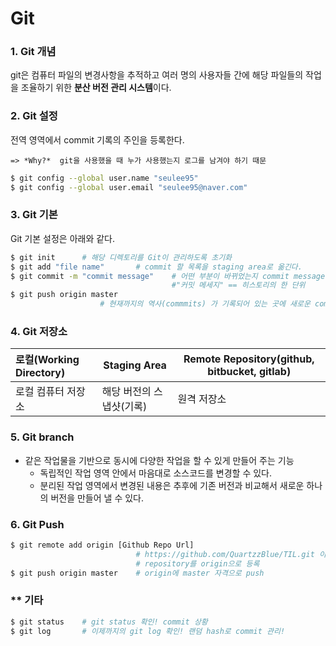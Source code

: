 # Git

### 1. Git 개념

git은 컴퓨터 파일의 변경사항을 추적하고 여러 명의 사용자들 간에 해당 파일들의 작업을 조율하기 위한 **분산 버전 관리 시스템**이다.



### 2. Git 설정

전역 영역에서 commit 기록의 주인을 등록한다.

 	=> *Why?*  git을 사용했을 때 누가 사용했는지 로그를 남겨야 하기 때문

```bash
$ git config --global user.name "seulee95"	
$ git config --global user.email "seulee95@naver.com"
```



### 3. Git 기본

Git 기본 설정은 아래와 같다.

```bash
$ git init 		# 해당 디렉토리를 Git이 관리하도록 초기화
$ git add "file name"		# commit 할 목록을 staging area로 옮긴다.
$ git commit -m "commit message"	# 어떤 부분이 바뀌었는지 commit message를 남긴다. 
									#"커밋 메세지" == 히스토리의 한 단위
$ git push origin master	
					# 현재까지의 역사(commmits) 가 기록되어 있는 곳에 새로운 commit 반영
```



### 4. Git 저장소

| 로컬(Working Directory) | Staging Area             | Remote Repository(github, bitbucket, gitlab) |
| :---------------------- | ------------------------ | -------------------------------------------- |
| 로컬 컴퓨터 저장소      | 해당 버전의 스냅샷(기록) | 원격 저장소                                  |



### 5. Git branch

- 같은 작업물을 기반으로 동시에 다양한 작업을 할 수 있게 만들어 주는 기능
  - 독립적인 작업 영역 안에서 마음대로 소스코드를 변경할 수 있다. 
  - 분리된 작업 영역에서 변경된 내용은 추후에 기존 버전과 비교해서 새로운 하나의 버전을 만들어 낼 수 있다.



### 6. Git Push

```bash
$ git remote add origin [Github Repo Url]
							# https://github.com/QuartzzBlue/TIL.git 이라는
							# repository를 origin으로 등록
$ git push origin master	# origin에 master 자격으로 push
```



### ** 기타

```bash
$ git status	# git status 확인! commit 상황
$ git log		# 이제까지의 git log 확인! 랜덤 hash로 commit 관리!
```


